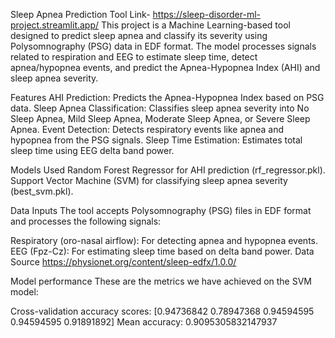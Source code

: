 Sleep Apnea Prediction Tool
Link- https://sleep-disorder-ml-project.streamlit.app/
This project is a Machine Learning-based tool designed to predict sleep apnea and classify its severity using Polysomnography (PSG) data in EDF format. The model processes signals related to respiration and EEG to estimate sleep time, detect apnea/hypopnea events, and predict the Apnea-Hypopnea Index (AHI) and sleep apnea severity.

Features
AHI Prediction: Predicts the Apnea-Hypopnea Index based on PSG data. Sleep Apnea Classification: Classifies sleep apnea severity into No Sleep Apnea, Mild Sleep Apnea, Moderate Sleep Apnea, or Severe Sleep Apnea. Event Detection: Detects respiratory events like apnea and hypopnea from the PSG signals. Sleep Time Estimation: Estimates total sleep time using EEG delta band power.

Models Used
Random Forest Regressor for AHI prediction (rf_regressor.pkl). Support Vector Machine (SVM) for classifying sleep apnea severity (best_svm.pkl).

Data Inputs
The tool accepts Polysomnography (PSG) files in EDF format and processes the following signals:

Respiratory (oro-nasal airflow): For detecting apnea and hypopnea events.
EEG (Fpz-Cz): For estimating sleep time based on delta band power.
Data Source
https://physionet.org/content/sleep-edfx/1.0.0/

Model performance
These are the metrics we have achieved on the SVM model:

Cross-validation accuracy scores: [0.94736842 0.78947368 0.94594595 0.94594595 0.91891892] Mean accuracy: 0.9095305832147937
